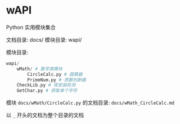 # wAPI

Python 实用模块集合

文档目录: docs/
模块目录: wapi/

模块目录:

```python
wapi/
    wMath/ # 数学类模块
        CircleCalc.py # 圆算器
        PrimeNum.py # 质数判断器
    CheckLib.py # 库安装检测
    GetChar.py # 获取单个字符
```

模块 ```docs/wMath/CircleCalc.py``` 的文档目录: ```docs/wMath_CircleCalc.md```

以 ```_``` 开头的文档为整个目录的文档